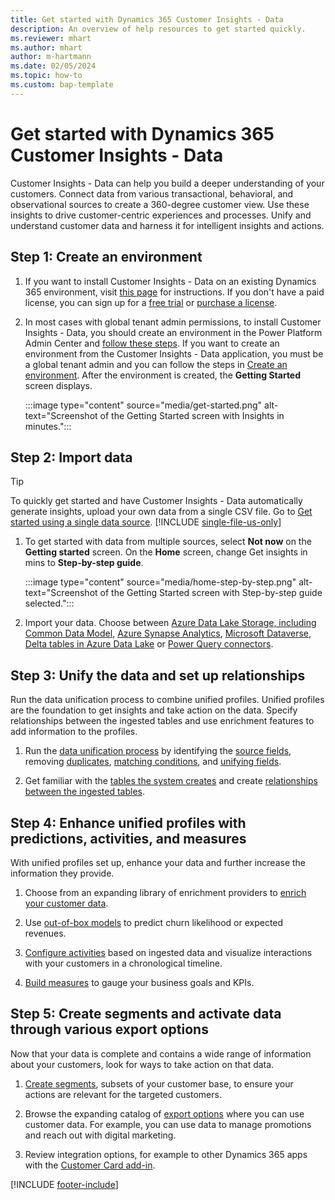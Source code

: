 ```yaml
---
title: Get started with Dynamics 365 Customer Insights - Data
description: An overview of help resources to get started quickly. 
ms.reviewer: mhart
ms.author: mhart
author: m-hartmann
ms.date: 02/05/2024
ms.topic: how-to
ms.custom: bap-template
---
```


# Get started with Dynamics 365 Customer Insights - Data

Customer Insights - Data can help you build a deeper understanding of your customers. Connect data from various transactional, behavioral, and observational sources to create a 360-degree customer view. Use these insights to drive customer-centric experiences and processes. Unify and understand customer data and harness it for intelligent insights and actions.

## Step 1: Create an environment

1. If you want to install Customer Insights - Data on an existing Dynamics 365 environment, visit [this page](..\journeys\setup.md) for instructions. If you don't have a paid license, you can sign up for a [free trial](trial-signup.md) or [purchase a license](paid-license.md).

1. In most cases with global tenant admin permissions, to install Customer Insights - Data, you should create an environment in the Power Platform Admin Center and [follow these steps](..\journeys\setup.md). If you want to create an environment from the Customer Insights - Data application, you must be a global tenant admin and you can follow the steps in [Create an environment](create-environment.md). After the environment is created, the **Getting Started** screen displays.

   :::image type="content" source="media/get-started.png" alt-text="Screenshot of the Getting Started screen with Insights in minutes.":::

## Step 2: Import data

> [!TIP]
> To quickly get started and have Customer Insights - Data automatically generate insights, upload your own data from a single CSV file. Go to [Get started using a single data source](data-sources-single.md).
> [!INCLUDE [single-file-us-only](includes/single-file-us-only.md)]

1. To get started with data from multiple sources, select **Not now** on the **Getting started** screen. On the **Home** screen, change Get insights in mins to **Step-by-step guide**.

   :::image type="content" source="media/home-step-by-step.png" alt-text="Screenshot of the Getting Started screen with Step-by-step guide selected.":::

1. Import your data. Choose between [Azure Data Lake Storage, including Common Data Model](connect-common-data-model.md), [Azure Synapse Analytics](connect-synapse.md), [Microsoft Dataverse](connect-dataverse.md), [Delta tables in Azure Data Lake](connect-delta-lake.md) or  [Power Query connectors](connect-power-query.md).

## Step 3: Unify the data and set up relationships

Run the data unification process to combine unified profiles. Unified profiles are the foundation to get insights and take action on the data. Specify relationships between the ingested tables and use enrichment features to add information to the profiles.

1. Run the [data unification process](data-unification.md) by identifying the [source fields](data-unification-map-tables.md), removing [duplicates](data-unification-duplicates.md), [matching conditions](data-unification-match-tables.md), and [unifying fields](data-unification-merge-tables.md).

1. Get familiar with the [tables the system creates](tables.md) and create [relationships between the ingested tables](relationships.md).

## Step 4: Enhance unified profiles with predictions, activities, and measures

With unified profiles set up, enhance your data and further increase the information they provide.

1. Choose from an expanding library of enrichment providers to [enrich your customer data](enrichment-manage.md).

1. Use [out-of-box models](predictions.md) to predict churn likelihood or expected revenues.

1. [Configure activities](activities.md) based on ingested data and visualize interactions with your customers in a chronological timeline.

1. [Build measures](measures.md) to gauge your business goals and KPIs.

## Step 5: Create segments and activate data through various export options

Now that your data is complete and contains a wide range of information about your customers, look for ways to take action on that data.

1. [Create segments](segments.md), subsets of your customer base, to ensure your actions are relevant for the targeted customers.

1. Browse the expanding catalog of [export options](export-destinations.md) where you can use customer data. For example, you can use data to manage promotions and reach out with digital marketing.

1. Review integration options, for example to other Dynamics 365 apps with the [Customer Card add-in](customer-card-add-in.md).  

[!INCLUDE [footer-include](includes/footer-banner.md)]

